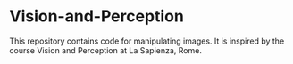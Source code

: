 # Vision-and-Perception

This repository contains code for manipulating images. It is inspired by the course Vision and Perception at La Sapienza, Rome. 

